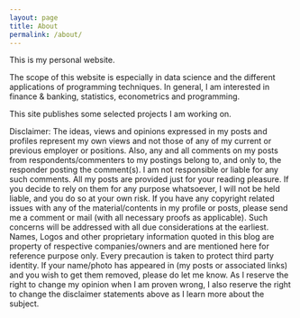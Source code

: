 ```yaml
---
layout: page
title: About
permalink: /about/
---
```


This is my personal website.

The scope of this website is especially in data science and the
different applications of programming techniques.
In general, I am interested in finance & banking, statistics, econometrics and programming.

This site publishes some selected projects I am working on.

Disclaimer:
The ideas, views and opinions expressed in my posts and profiles represent my own views and not those of any of my current or previous employer or positions.
Also, any and all comments on my posts from respondents/commenters to my postings belong to, and only to, the responder posting the comment(s). I am not responsible or liable for any such comments.
All my posts are provided just for your reading pleasure. If you decide to rely on them for any purpose whatsoever, I will not be held liable, and you do so at your own risk.
If you have any copyright related issues with any of the material/contents in my profile or posts, please send me a comment or mail (with all necessary proofs as applicable). Such concerns will be addressed with all due considerations at the earliest.
Names, Logos and other proprietary information quoted in this blog are property of respective companies/owners and are mentioned here for reference purpose only. Every precaution is taken to protect third party identity. If your name/photo has appeared in (my posts or associated links) and you wish to get them removed, please do let me know.
As I reserve the right to change my opinion when I am proven wrong, I also reserve the right to change the disclaimer statements above as I learn more about the subject.
